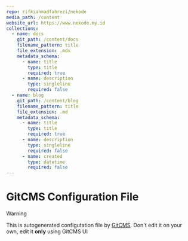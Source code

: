 ```yaml
---
repo: rifkiahmadfahrezi/nekode
media_path: /content
website_url: https://www.nekode.my.id
collections:
  - name: docs
    git_path: /content/docs
    filename_pattern: title
    file_extension: .mdx
    metadata_schema:
      - name: title
        type: title
        required: true
      - name: description
        type: singleline
        required: false
  - name: blog
    git_path: /content/blog
    filename_pattern: title
    file_extension: .md
    metadata_schema:
      - name: title
        type: title
        required: true
      - name: description
        type: singleline
        required: false
      - name: created
        type: datetime
        required: false
---
```

# GitCMS Configuration File
> [!WARNING]
> This is autogenerated configutation file by [GitCMS](https://gitcms.blog). Don't edit it on your own, edit it **only** using GitCMS UI
